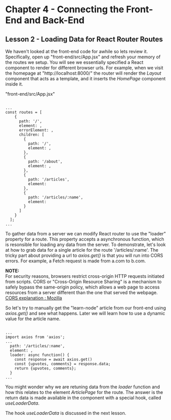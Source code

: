 # Chapter 4 - Connecting the Front-End and Back-End
## Lesson 2 - Loading Data for React Router Routes

We haven't looked at the front-end code for awhile so lets review it. Specifically, open up "front-end/src/App.jsx" and refresh your memory of the routes we setup. You will see we essentially specified a React component to render for different browser urls. For example, when we visit the homepage at "http://localhost:8000/" the router will render the *Layout* component that acts as a template, and it inserts the *HomePage* component inside it.<br>

"front-end/src/App.jsx"<br>
<pre><code>
...
const routes = [
    {
      path: '/',
      element: <Layout />,
      errorElement: <NotFoundPage />,
      children: [
        {
          path: '/',
          element: <HomePage/>,
        },
        {
          path: '/about',
          element: <AboutPage/>,
        },
        {
          path: '/articles',
          element: <ArticlesListPage/>
        },
        {
          path: '/articles/:name',
          element: <ArticlePage/>
        }
      ]
    }
  ];
...
</code></pre>


To gather data from a server we can modify React router to use the "loader" property for a route. This property accepts a asynchronous function, which is resonsible for loading any data from the server. To demonstrate, let's look at how to grab data for a single article for the route '/articles/:name'. The tricky part about providing a url to *axios.get()* is that you will run into CORS errors. For example, a Fetch request is made from a.com to b.com.

**NOTE:**<br>
For security reasons, browsers restrict cross-origin HTTP requests initiated from scripts. CORS or "Cross-Origin Resource Sharing" is a mechanism to safely bypass the same-origin policy, which allows a web page to access resources from a server different than the one that served the webpage.<br>
[CORS explanation : Mozilla](https://developer.mozilla.org/en-US/docs/Web/HTTP/Guides/CORS)

So let's try to manually get the "learn-node" article from our front-end using *axios.get()* and see what happens. Later we will learn how to use a dynamic value for the article name.

<pre><code>
...
import axios from 'axios';
...
  path: '/articles/:name',
  element: <ArticlePage>,
  loader: async function() {
    const response = await axios.get()
    const {upvotes, comments} = response.data;
    return {upvotes, comments};
  }
...
</code></pre>

You might wonder why we are retuning data from the *loader* function and how this relates to the element *ArticlePage* for the route. The answer is the return data is made available in the component with a special hook, called *useLoaderData*.

The hook *useLoaderData* is discussed in the next lesson.
